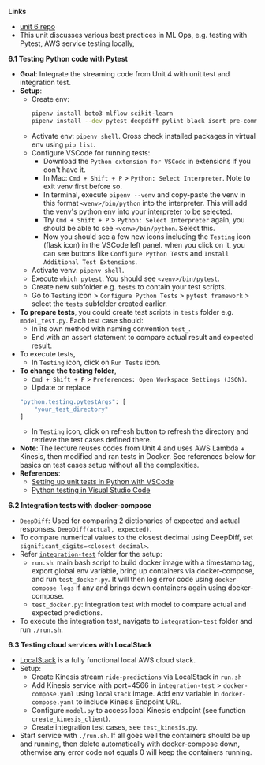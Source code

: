 **Links**
* [unit 6 repo](https://github.com/DataTalksClub/mlops-zoomcamp/tree/main/06-best-practices)
* This unit discusses various best practices in ML Ops, e.g. testing with Pytest, AWS service testing locally, 

**6.1 Testing Python code with Pytest**
* **Goal**: Integrate the streaming code from Unit 4 with unit test and integration test.
* **Setup**:
    * Create env:
        ```bash
        pipenv install boto3 mlflow scikit-learn
        pipenv install --dev pytest deepdiff pylint black isort pre-commit 
        ```
    * Activate env: `pipenv shell`. Cross check installed packages in virtual env using `pip list`.
    * Configure VSCode for running tests:
        * Download the `Python extension for VSCode` in extensions if you don't have it.
        * In Mac: `Cmd + Shift + P` > `Python: Select Interpreter`. Note to exit venv first before so.
        * In terminal, execute `pipenv --venv` and copy-paste the venv in this format `<venv>/bin/python` into the interpreter. This will add the venv's python env into your interpreter to be selected.
        * Try `Cmd + Shift + P` > `Python: Select Interpreter` again, you should be able to see `<venv>/bin/python`. Select this. 
        * Now you should see a few new icons including the `Testing` icon (flask icon) in the VSCode left panel. when you click on it, you can see buttons like `Configure Python Tests` and `Install Additional Test Extensions`.
    * Activate venv: `pipenv shell`.
    * Execute `which pytest`. You should see `<venv>/bin/pytest`.
    * Create new subfolder e.g. `tests` to contain your test scripts.
    * Go to `Testing` icon > `Configure Python Tests` > `pytest framework` > select the `tests` subfolder created earlier.
* **To prepare tests**, you could create test scripts in `tests` folder e.g. `model_test.py`. Each test case should:
    * In its own method with naming convention `test_`.
    * End with an assert statement to compare actual result and expected result.
* To execute tests,
    * In `Testing` icon, click on `Run Tests` icon.
* **To change the testing folder**,
    * `Cmd + Shift + P` > `Preferences: Open Workspace Settings (JSON)`.
    * Update or replace 
    ```bash
    "python.testing.pytestArgs": [
        "your_test_directory"
    ]
    ```
    * In `Testing` icon, click on refresh button to refresh the directory and retrieve the test cases defined there.
* **Note**: The lecture reuses codes from Unit 4 and uses AWS Lambda + Kinesis, then modified and ran tests in Docker. See references below for basics on test cases setup without all the complexities.
* **References**:
    * [Setting up unit tests in Python with VSCode](https://youtu.be/-PHBRzL80Lk?si=sGJFopXetcPdD8np)
    * [Python testing in Visual Studio Code](https://code.visualstudio.com/docs/python/testing)

**6.2 Integration tests with docker-compose**
* `DeepDiff`: Used for comparing 2 dictionaries of expected and actual responses.
    `DeepDiff(actual, expected)`.
* To compare numerical values to the closest decimal using DeepDiff, set `significant_digits=<closest decimal>`.
* Refer [`integration-test`](https://github.com/viviensiu/mlops-zoomcamp/tree/main/6_best_practices/code/integration-test) folder for the setup:
    * `run.sh`: main bash script to build docker image with a timestamp tag, export global env variable, bring up containers via docker-compose, and run `test_docker.py`. It will then log error code using `docker-compose logs` if any and brings down containers again using docker-compose.
    * `test_docker.py`: integration test with model to compare actual and expected predictions.
* To execute the integration test, navigate to `integration-test` folder and run `./run.sh`.

**6.3 Testing cloud services with LocalStack**
* [LocalStack](https://www.localstack.cloud/) is a fully functional local AWS cloud stack.
* Setup:
    * Create Kinesis stream `ride-predictions` via LocalStack in `run.sh`
    * Add Kinesis service with port=4566 in `integration-test` > `docker-compose.yaml` using `localstack` image. Add env variable in `docker-compose.yaml` to include Kinesis Endpoint URL.
    * Configure `model.py` to access local Kinesis endpoint (see function `create_kinesis_client`).
    * Create integration test cases, see `test_kinesis.py`.
* Start service with `./run.sh`. If all goes well the containers should be up and running, then delete automatically with docker-compose down, otherwise any error code not equals 0 will keep the containers running.





